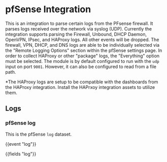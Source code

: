 # pfSense Integration

This is an integration to parse certain logs from the PFsense firewall. It parses logs
received over the network via syslog (UDP). Currently the integration supports parsing the
Firewall, Unbound, DHCP Daemon, OpenVPN, IPsec, and HAProxy logs.  All other events will be dropped.
The firewall, VPN, DHCP, and DNS logs are able to be individually selected via the "Remote Logging Options"
section within the pfSense settings page.  In order to collect HAProxy or other "package" logs, the "Everything" option
must be selected. The module is by default configured to run with the `udp` input on port `9001`.
However, it can also be configured to read from a file path.

*The HAProxy logs are setup to be compatible with the dashboards from the HAProxy integration.  Install the HAPrxoy integration assets to utilize them.

## Logs

### pfSense log

This is the pfSense `log` dataset.

{{event "log"}}

{{fields "log"}}
